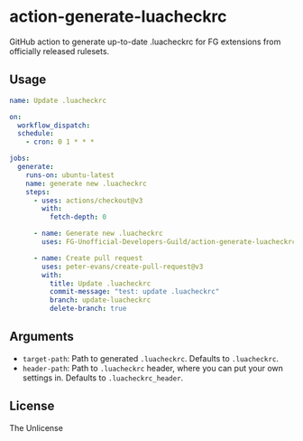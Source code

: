 # action-generate-luacheckrc
GitHub action to generate up-to-date .luacheckrc for FG extensions from officially released rulesets.

## Usage

```yml
name: Update .luacheckrc

on:
  workflow_dispatch:
  schedule:
    - cron: 0 1 * * *

jobs:
  generate:
    runs-on: ubuntu-latest
    name: generate new .luacheckrc
    steps:
      - uses: actions/checkout@v3
        with:
          fetch-depth: 0

      - name: Generate new .luacheckrc
        uses: FG-Unofficial-Developers-Guild/action-generate-luacheckrc@v1

      - name: Create pull request
        uses: peter-evans/create-pull-request@v3
        with:
          title: Update .luacheckrc
          commit-message: "test: update .luacheckrc"
          branch: update-luacheckrc
          delete-branch: true
```

## Arguments

* `target-path`: Path to generated `.luacheckrc`. Defaults to `.luacheckrc`.
* `header-path`: Path to `.luacheckrc` header, where you can put your own settings in. Defaults to `.luacheckrc_header`.

## License
The Unlicense
